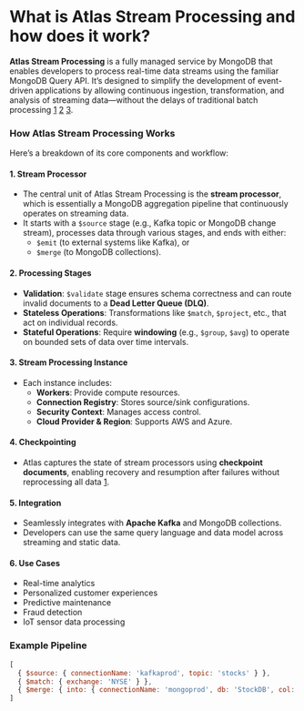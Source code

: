 # What is Atlas Stream Processing and how does it work?

**Atlas Stream Processing** is a fully managed service by MongoDB that enables developers to process real-time data streams using the familiar MongoDB Query API. It’s designed to simplify the development of event-driven applications by allowing continuous ingestion, transformation, and analysis of streaming data—without the delays of traditional batch processing [1](https://www.mongodb.com/docs/atlas/atlas-stream-processing/overview/) [2](https://learn.mongodb.com/learn/course/atlas-stream-processing/learning-byte/learn) [3](https://www.mongodb.com/products/platform/atlas-stream-processing).

### **How Atlas Stream Processing Works**

Here’s a breakdown of its core components and workflow:

#### **1. Stream Processor**
- The central unit of Atlas Stream Processing is the **stream processor**, which is essentially a MongoDB aggregation pipeline that continuously operates on streaming data.
- It starts with a `$source` stage (e.g., Kafka topic or MongoDB change stream), processes data through various stages, and ends with either:
  - `$emit` (to external systems like Kafka), or
  - `$merge` (to MongoDB collections).

#### **2. Processing Stages**
- **Validation**: `$validate` stage ensures schema correctness and can route invalid documents to a **Dead Letter Queue (DLQ)**.
- **Stateless Operations**: Transformations like `$match`, `$project`, etc., that act on individual records.
- **Stateful Operations**: Require **windowing** (e.g., `$group`, `$avg`) to operate on bounded sets of data over time intervals.

#### **3. Stream Processing Instance**
- Each instance includes:
  - **Workers**: Provide compute resources.
  - **Connection Registry**: Stores source/sink configurations.
  - **Security Context**: Manages access control.
  - **Cloud Provider & Region**: Supports AWS and Azure.

#### **4. Checkpointing**
- Atlas captures the state of stream processors using **checkpoint documents**, enabling recovery and resumption after failures without reprocessing all data [1](https://www.mongodb.com/docs/atlas/atlas-stream-processing/overview/).

#### **5. Integration**
- Seamlessly integrates with **Apache Kafka** and MongoDB collections.
- Developers can use the same query language and data model across streaming and static data.

#### **6. Use Cases**
- Real-time analytics
- Personalized customer experiences
- Predictive maintenance
- Fraud detection
- IoT sensor data processing

### **Example Pipeline**
```javascript
[
  { $source: { connectionName: 'kafkaprod', topic: 'stocks' } },
  { $match: { exchange: 'NYSE' } },
  { $merge: { into: { connectionName: 'mongoprod', db: 'StockDB', col: 'TransactionHistory' } } }
]
```

